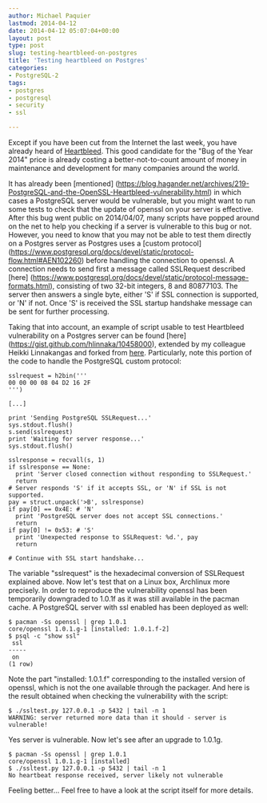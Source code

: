```yaml
---
author: Michael Paquier
lastmod: 2014-04-12
date: 2014-04-12 05:07:04+00:00
layout: post
type: post
slug: testing-heartbleed-on-postgres
title: 'Testing heartbleed on Postgres'
categories:
- PostgreSQL-2
tags:
- postgres
- postgresql
- security
- ssl

---
```

Except if you have been cut from the Internet the last week, you have already
heard of [Heartbleed](https://heartbleed.com/). This good candidate for the "Bug
of the Year 2014" price is already costing a better-not-to-count amount of money
in maintenance and development for many companies around the world.

It has already been [mentioned]
(https://blog.hagander.net/archives/219-PostgreSQL-and-the-OpenSSL-Heartbleed-vulnerability.html)
in which cases a PostgreSQL server would be vulnerable, but you might want
to run some tests to check that the update of openssl on your server is effective.
After this bug went public on 2014/04/07, many scripts have popped around on the
net to help you checking if a server is vulnerable to this bug or not. However,
you need to know that you may not be able to test them directly on a Postgres
server as Postgres uses a [custom protocol]
(https://www.postgresql.org/docs/devel/static/protocol-flow.html#AEN102260)
before handling the connection to openssl. A connection needs to send first
a message called SSLRequest described [here]
(https://www.postgresql.org/docs/devel/static/protocol-message-formats.html),
consisting of two 32-bit integers, 8 and 80877103. The server then answers
a single byte, either 'S' if SSL connection is supported, or 'N' if not.
Once 'S' is received the SSL startup handshake message can be sent for
further processing.

Taking that into account, an example of script usable to test Heartbleed
vulnerability on a Postgres server can be found [here]
(https://gist.github.com/hlinnaka/10458000), extended by my colleague
Heikki Linnakangas and forked from [here](https://gist.github.com/sh1n0b1/10100394).
Particularly, note this portion of the code to handle the PostgreSQL custom
protocol:

    sslrequest = h2bin('''
    00 00 00 08 04 D2 16 2F
    ''')

    [...]

    print 'Sending PostgreSQL SSLRequest...'
    sys.stdout.flush()
    s.send(sslrequest)
    print 'Waiting for server response...'
    sys.stdout.flush()

    sslresponse = recvall(s, 1)
    if sslresponse == None:
      print 'Server closed connection without responding to SSLRequest.'
      return
    # Server responds 'S' if it accepts SSL, or 'N' if SSL is not supported.
    pay = struct.unpack('>B', sslresponse)
    if pay[0] == 0x4E: # 'N'
      print 'PostgreSQL server does not accept SSL connections.'
      return
    if pay[0] != 0x53: # 'S'
      print 'Unexpected response to SSLRequest: %d.', pay
      return

    # Continue with SSL start handshake...

The variable "sslrequest" is the hexadecimal conversion of SSLRequest
explained above. Now let's test that on a Linux box, Archlinux more
precisely. In order to reproduce the vulnerability openssl has been
temporarily downgraded to 1.0.1f as it was still available in the pacman
cache. A PostgreSQL server with ssl enabled has been deployed as well:

    $ pacman -Ss openssl | grep 1.0.1
    core/openssl 1.0.1.g-1 [installed: 1.0.1.f-2]
    $ psql -c "show ssl"
     ssl
    -----
     on
    (1 row)

Note the part "installed: 1.0.1.f" corresponding to the installed
version of openssl, which is not the one available through the packager.
And here is the result obtained when checking the vulnerability with
the script:

    $ ./ssltest.py 127.0.0.1 -p 5432 | tail -n 1
    WARNING: server returned more data than it should - server is vulnerable!

Yes server is vulnerable. Now let's see after an upgrade to 1.0.1g.

    $ pacman -Ss openssl | grep 1.0.1
    core/openssl 1.0.1.g-1 [installed]
    $ ./ssltest.py 127.0.0.1 -p 5432 | tail -n 1
    No heartbeat response received, server likely not vulnerable

Feeling better... Feel free to have a look at the script itself for
more details.
